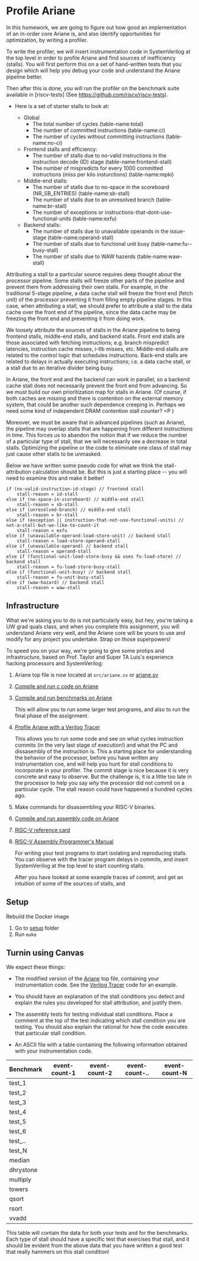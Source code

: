 # Profile Ariane

In this homework, we are going to figure out how good an implementation of an in-order core Ariane is,
and also identify opportunities for optimization, by writing a profiler.

To write the profiler, we will insert instrumentation code in SystemVerilog at the top level in order to profile Ariane and find sources of inefficiency (stalls).
You will first perform this on a set of hand-written tests that you design which will help you debug your code and understand
the Ariane pipeline better.

Then after this is done, you will run the profiler on the benchmark suite available in [riscv-tests] (See https://github.com/riscv/riscv-tests).

* Here is a set of starter stalls to look at:

    * Global
        + The total number of cycles (table-name:total) 
        + The number of committed instructions (table-name:ci)
        + The number of cycles without committing instructions (table-name:no-ci)
    * Frontend stalls and efficiency:
        + The number of stalls due to no-valid instructions in the instruction decode (ID) stage (table-name:frontend-stall)
        + The number of mispredicts for every 1000 committed instructions (miss per kilo insturctions) (table-name:mpki)
    * Middle-end stalls:
        + The number of stalls due to no-space in the scoreboard (NR_SB_ENTRIES) (table-name:sb-stall)
        + The number of stalls due to an unresolved branch (table-name:br-stall)
        + The number of exceptions or instructions-that-dont-use-functional-units (table-name:exfu)
    * Backend stalls:
        + The number of stalls due to unavailable operands in the issue-stage (table-name:operand-stall)
        + The number of stalls due to functional unit <name> busy (table-name:fu-<name>-busy-stall)
        + The number of stalls due to WAW hazerds (table-name:waw-stall)

Attributing a stall to a particular source requires deep thought about the processor pipeline.
Some stalls will freeze other parts of the pipeline and prevent them from addressing their own stalls. For example, in the traditional 5-stage pipeline, a data cache stall will freeze the front end (fetch unit) of the processor
preventing it from filling empty pipeline stages. In this case, when attributing a stall, we should prefer to attribute a stall to the data cache over the front end of the pipeline,
since the data cache may be freezing the front end and preventing it from doing work.

We loosely attribute the sources of stalls in the Ariane pipeline to being frontend stalls, middle-end stalls, and backend stalls. Front end stalls are those associated with fetching instructions; 
e.g. branch mispredict latencies, instruction cache misses, i-tlb misses, etc. Middle-end stalls are related to the control logic that schedules instructions. Back-end stalls are related to delays in actually executing instructions; 
i.e. a data cache stall, or a stall due to an iterative divider being busy.

In Ariane, the front end and the backend can work in parallel, so a backend cache stall does not necessarily prevent the front end from advancing. So we must build our own
prioritization map for stalls in Ariane. (Of course, if both caches are missing and there is contention on the external memory system, that could be another such dependence creeping in. 
Perhaps we need some kind of independent DRAM contention stall counter? =P )

Moreover, we must be aware that in advanced pipelines (such as Ariane), the pipeline may overlap stalls that are happening from different instructions in time. 
This forces us to abandon the notion that if we reduce the number of a particular type of stall, that we will necessarily see a decrease in total stalls. 
Optimizing the pipeline or the code to eliminate one class of stall may just cause other stalls to be unmasked.

Below we have written some pseudo code for what we think the stall-attribution calculation should be. But this is just a starting place -- you will need to examine this and make it better!

```
if (no-valid-instruction-id-stage) // frontend stall
    stall-reason = id-stall
else if (no-space-in-scoreboard) // middle-end stall
    stall-reason = sb-stall
else if (unresolved-branch) // middle-end stall
    stall-reason = br-stall
else if (exception || instruction-that-not-use-functional-units) // not-a-stall-but-we-like-to-count-it
    stall-reason = exfu
else if (unavailable-operand-load-store-unit) // backend stall
    stall-reason = load-store-operand-stall    
else if (unavailable-operand) // backend stall
    stall-reason = operand-stall
else if (functional-unit-load-store-busy && uses fu-load-store) // backend stall
    stall-reason = fu-load-store-busy-stall
else if (functional-unit-busy) // backend stall
    stall-reason = fu-unit-busy-stall
else if (waw-hazard) // backend stall
    stall-reason = waw-stall
```

## Infrastructure

What we're asking you to do is not particularly easy, but hey, you're taking a UW grad quals class, and when you complete this assignment, you will understand Ariane very well, and the Ariane core will
be yours to use and modify for any project you undertake. Strap on those superpowers!

To speed you on your way, we're going to give some protips and infrastructure, based on Prof. Taylor and Super TA Luis's experience hacking processors and SystemVerilog:

1. Ariane top file is now located at `src/ariane.sv` or [ariane.sv](https://bitbucket.org/taylor-bsg/cse548-18sp-hw/src/master/hw1/src/ariane.sv)
2. [Compile and run c code on Ariane](c.md)
3. [Compile and run benchmarks on Ariane](benchmark.md)

    This will allow you to run some larger test programs, and also to run the final phase of the assignment.

4. [Profile Ariane with a Verilog Tracer](tracer.md)

    This allows you to run some code and see on what cycles instruction commits (in the very last stage of execution!) and what the PC and dissasembly of the instruction is. 
    This a starting place for understanding the behavior of the processor,
    before you have written any instrumentation coe, and will help you hunt for stall conditions to incorporate in your profiler. The commit stage is nice because it is very
    concrete and easy to observe. But the challenge is, it is a little too late in the processor to help you say *why* the processor did not commit on a particular cycle. The stall reason could have
    happened a hundred cycles ago.

5. Make commands for disassembling your RISC-V binaries.
6. [Compile and run assembly code on Ariane](assembly.md)
7. [RISC-V reference card](https://www.cl.cam.ac.uk/teaching/1617/ECAD+Arch/files/docs/RISCVGreenCardv8-20151013.pdf)
8. [RISC-V Assembly Programmer's Manual](https://github.com/riscv/riscv-asm-manual/blob/master/riscv-asm.md)

    For writing your test programs to start isolating and reproducing stalls. You can observe with the tracer program delays in commits,
    and insert SystemVerilog at the top level to start counting stalls.

    After you have looked at some example traces of commit, and get an intuition of some of the sources of stalls, and 

## Setup

Rebuild the Docker image

1. Go to [setup](https://bitbucket.org/taylor-bsg/cse548-18sp-hw/src/master/setup/) folder
2. Run `make`


## Turnin using Canvas

We expect these things:

* The modified version of the [Ariane](https://bitbucket.org/taylor-bsg/cse548-18sp-hw/src/master/hw1/src/ariane.sv) top file, containing your
instrumentation code. See the [Verilog Tracer](tracer.md) code for an example. 

* You should have an explanation of the stall conditions you detect and explain the rules you developed for stall attribution, and justify them.

* The assembly tests for testing individual stall conditions. Place a comment at the top of the test indicating which stall condition you are testing. You should also explain the rational for how the code executes that particular stall condition.

* An ASCII file with a table containing the following information obtained with your instrumentation code.

| Benchmark | event-count-1 | event-count-2 | event-count-..| event-count-N |
|-----------|---------------|---------------|---------------|---------------|
| test_1    | | | |
| test_2    | | | |
| test_3    | | | |
| test_4    | | | |
| test_5    | | | |
| test_6    | | | |
| test_..   | | | |
| test_N    | | | |
| median    | | | |
| dhrystone | | | |
| multiply  | | | |
| towers    | | | |
| qsort     | | | |
| rsort     | | | |
| vvadd     | | | |

This table will contain the data for both your tests and for the benchmarks. Each type of stall should have a specific test that exercises that stall, and it should be evident from the above data that you have written a good test that
really hammers on this stall condition!
